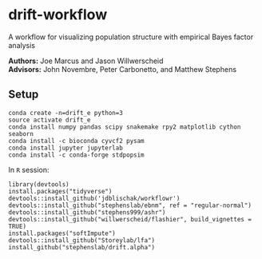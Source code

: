 # drift-workflow

A workflow for visualizing population structure with empirical Bayes factor analysis

**Authors:** Joe Marcus and Jason Willwerscheid   
**Advisors:** John Novembre, Peter Carbonetto, and Matthew Stephens

## Setup

```
conda create -n=drift_e python=3
source activate drift_e
conda install numpy pandas scipy snakemake rpy2 matplotlib cython seaborn
conda install -c bioconda cyvcf2 pysam
conda install jupyter jupyterlab
conda install -c conda-forge stdpopsim
```

In `R` session:

```
library(devtools)
install.packages("tidyverse")
devtools::install_github('jdblischak/workflowr')
devtools::install_github("stephenslab/ebnm", ref = "regular-normal")
devtools::install_github("stephens999/ashr")
devtools::install_github("willwerscheid/flashier", build_vignettes = TRUE)
install.packages("softImpute")
devtools::install_github("Storeylab/lfa")
install_github("stephenslab/drift.alpha")
```
